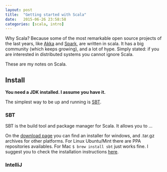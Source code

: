 ```yaml
---
layout: post
title:  "Getting started with Scala"
date:   2015-06-26 23:58:58
categories: [scala, intro]
---
```


Why Scala?  Because some of the most remarkable open source projects of the last years, like [Akka][akka] and [Spark][spark], are written in scala.
 It has a big community (which keeps growing), and a lot of hype. Simply stated: if you are interested in distributed systems you cannot ignore Scala.

These are my notes on Scala.

## Install

**You need a JDK installed. I assume you have it.**

The simplest way to be up and running is [SBT][sbt].


### SBT

SBT is the build tool and package manager for Scala. It allows you to ...

On the [download page][sbt-download] you can find an installer for windows, and .tar.gz archives
for other platforms. For Linux Ubuntu/Mint there are PPA repositories availables. For Mac `$ brew install sbt`
just works fine. I suggest you to check the installation instructions [here][sbt-install].





### IntelliJ

[sbt-install]: http://www.scala-sbt.org/release/tutorial/Setup.html
[akka]: http://akka.io
[spark]: https://spark.apache.org
[sbt]: http://www.scala-sbt.org/
[sbt-download]:  http://www.scala-sbt.org/download.html
